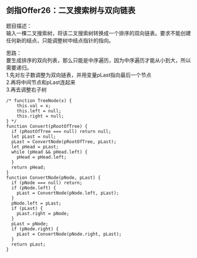 ## 剑指Offer26：二叉搜索树与双向链表
题目描述：  
输入一棵二叉搜索树，将该二叉搜索树转换成一个排序的双向链表。要求不能创建任何新的结点，只能调整树中结点指针的指向。  
  
思路：  
要生成排序的双向列表，那么只能是中序遍历，因为中序遍历才能从小到大，所以需要递归。  
1.先对左子数调整为双向链表，并用变量pLast指向最后一个节点  
2.再将中间节点和pLast连起来  
3.再去调整右子树  
```
/* function TreeNode(x) {
    this.val = x;
    this.left = null;
    this.right = null;
} */
function Convert(pRootOfTree) {
  if (pRootOfTree === null) return null;
  let pLast = null;
  pLast = ConvertNode(pRootOfTree, pLast);
  let pHead = pLast;
  while (pHead && pHead.left) {
    pHead = pHead.left;
  }
  return pHead;
}
function ConvertNode(pNode, pLast) {
  if (pNode === null) return;
  if (pNode.left) {
    pLast = ConvertNode(pNode.left, pLast);
  }
  pNode.left = pLast;
  if (pLast) {
    pLast.right = pNode;
  }
  pLast = pNode;
  if (pNode.right) {
    pLast = ConvertNode(pNode.right, pLast);
  }
  return pLast;
}
```
